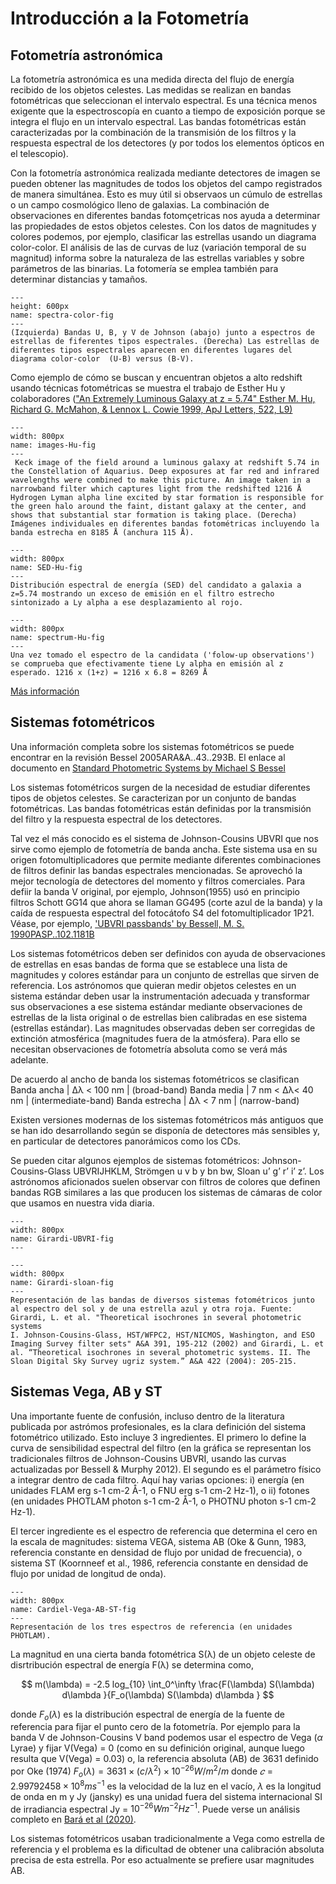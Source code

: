 # Introducción a la Fotometría 

## Fotometría astronómica


La fotometría astronómica es una medida directa del flujo de energía recibido de los objetos celestes. Las medidas se realizan en bandas fotométricas que seleccionan el intervalo espectral. Es una técnica menos exigente que la espectroscopía en cuanto a tiempo de exposición porque se integra el flujo en un intervalo espectral. Las bandas fotométricas están caracterizadas por la combinación de la transmisión de los filtros y la respuesta espectral de los detectores (y por todos los elementos ópticos en el telescopio). 

Con la fotometría astronómica realizada mediante detectores de imagen se pueden obtener las magnitudes de todos los objetos del campo registrados de manera simultánea. Esto es muy útil si observaos un cúmulo de estrellas o un campo cosmológico lleno de galaxias. La combinación de observaciones en diferentes bandas fotomçetricas nos ayuda a determinar las propiedades de estos objetos celestes. Con los datos de magnitudes y colores podemos, por ejemplo, clasificar las estrellas usando un diagrama color-color. El análisis de las de curvas de luz (variación temporal de su magnitud) informa sobre la naturaleza de las estrellas variables y sobre parámetros de las binarias. La fotomería se emplea también para determinar distancias y tamaños. 

```{figure} /_static/lecture_specific/fotometria/foto_00_spectra-color.png
---
height: 600px
name: spectra-color-fig
---
(Izquierda) Bandas U, B, y V de Johnson (abajo) junto a espectros de estrellas de fiferentes tipos espectrales. (Derecha) Las estrellas de diferentes tipos espectrales aparecen en diferentes lugares del diagrama color-color  (U-B) versus (B-V). 
```

Como ejemplo de cómo se buscan y encuentran objetos a alto redshift usando técnicas fotométricas se muestra el trabajo de Esther Hu y colaboradores (["An Extremely Luminous Galaxy at z = 5.74" Esther M. Hu, Richard G. McMahon, & Lennox L. Cowie 1999, ApJ Letters, 522, L9)](https://iopscience.iop.org/article/10.1086/312205)

```{figure} /_static/lecture_specific/fotometria/foto_05_Hu_images.png
---
width: 800px
name: images-Hu-fig
---
 Keck image of the field around a luminous galaxy at redshift 5.74 in the Constellation of Aquarius. Deep exposures at far red and infrared wavelengths were combined to make this picture. An image taken in a narrowband filter which captures light from the redshifted 1216 Å Hydrogen Lyman alpha line excited by star formation is responsible for the green halo around the faint, distant galaxy at the center, and shows that substantial star formation is taking place. (Derecha) Imágenes individuales en diferentes bandas fotométricas incluyendo la banda estrecha en 8185 Å (anchura 115 Å). 
```
```{figure} /_static/lecture_specific/fotometria/foto_04_Hu_SED.png
---
width: 800px
name: SED-Hu-fig
---
Distribución espectral de energía (SED) del candidato a galaxia a z=5.74 mostrando un exceso de emisión en el filtro estrecho sintonizado a Ly alpha a ese desplazamiento al rojo. 
```
```{figure} /_static/lecture_specific/fotometria/foto_06_Hu_spectrum.png
---
width: 800px
name: spectrum-Hu-fig
---
Una vez tomado el espectro de la candidata ('folow-up observations') se comprueba que efectivamente tiene Ly alpha en emisión al z esperado. 1216 x (1+z) = 1216 x 6.8 = 8269 Å  
```


[Más información](http://www.ifa.hawaii.edu/faculty/hu/redshift_5.7.html)


## Sistemas fotométricos

Una información completa sobre los sistemas fotométricos se puede encontrar en la revisión Bessel 2005ARA&A..43..293B. El enlace al documento en [Standard Photometric Systems by Michael S Bessel ](http://www.mso.anu.edu.au/~bessell/araapaper.pdf)

Los sistemas fotométricos surgen de la necesidad de estudiar diferentes tipos de objetos celestes. Se caracterizan por un conjunto de bandas fotométricas. Las bandas fotométricas están definidas por la transmisión del filtro y la respuesta espectral de los detectores. 

Tal vez el más conocido es el sistema de Johnson-Cousins UBVRI que nos sirve como ejemplo de fotometría de banda ancha. Este sistema usa en su origen fotomultiplicadores que permite mediante diferentes combinaciones de filtros definir las bandas espectrales mencionadas. Se aprovechó la mejor tecnología de detectores del momento y filtros comerciales. Para defiir la banda V original, por ejemplo, Johnson(1955) usó en principio filtros Schott GG14 que ahora se llaman GG495 (corte azul de la banda) y la caída de respuesta espectral del fotocátofo S4 del fotomultiplicador 1P21. Véase, por ejemplo, ['UBVRI passbands' by Bessell, M. S. 1990PASP..102.1181B](http://adsabs.harvard.edu/full/1990PASP..102.1181B)

Los sistemas fotométricos deben ser definidos con ayuda de observaciones de estrellas en esas bandas de forma que se establece una lista de magnitudes y colores estándar para un conjunto de estrellas que sirven de referencia. Los astrónomos que quieran medir objetos celestes en un sistema estándar deben usar la instrumentación adecuada y transformar sus observaciones a ese sistema estándar mediante observaciones de estrellas de la lista original o de estrellas bien calibradas en ese sistema (estrellas estándar). Las magnitudes observadas deben ser corregidas de extinción atmosférica (magnitudes fuera de la atmósfera). Para ello se necesitan observaciones de fotometría absoluta como se verá más adelante.

De acuerdo al ancho de banda los sistemas fotométricos se clasifican 
Banda ancha    |    Δλ < 100 nm     | (broad-band)
Banda media    |  7 nm < Δλ< 40 nm  | (intermediate-band)
Banda estrecha |    Δλ < 7 nm       | (narrow-band)

Existen versiones modernas de los sistemas fotométricos más antiguos que se han ido desarrollando según se disponía de detectores más sensibles y, en particular de detectores panorámicos como los CDs.

Se pueden citar algunos ejemplos de sistemas fotométricos: Johnson-Cousins-Glass UBVRIJHKLM, Strömgen u v b y bn bw, Sloan u’ g’ r’ i’ z’. Los astrónomos aficionados suelen observar con filtros de colores que definen bandas RGB similares a las que producen los sistemas de cámaras de color que usamos en nuestra vida diaria. 


```{figure} /_static/lecture_specific/fotometria/foto_10_UBVRI.gif
---
width: 800px
name: Girardi-UBVRI-fig
---
```
```{figure} /_static/lecture_specific/fotometria/foto_12_sloan.png
---
width: 800px
name: Girardi-sloan-fig
---
Representación de las bandas de diversos sistemas fotométricos junto al espectro del sol y de una estrella azul y otra roja. Fuente: Girardi, L. et al. "Theoretical isochrones in several photometric systems
I. Johnson-Cousins-Glass, HST/WFPC2, HST/NICMOS, Washington, and ESO Imaging Survey filter sets" A&A 391, 195-212 (2002) and Girardi, L. et al. “Theoretical isochrones in several photometric systems. II. The Sloan Digital Sky Survey ugriz system.” A&A 422 (2004): 205-215.
```


## Sistemas Vega, AB y ST

Una importante fuente de confusión, incluso dentro de la literatura publicada por
astrómos profesionales, es la clara definición del sistema fotométrico utilizado. Esto incluye 3 ingredientes. El primero lo define la curva de sensibilidad espectral del filtro (en la gráfica se representan los tradicionales filtros de Johnson-Cousins UBVRI, usando las curvas actualizadas por Bessell & Murphy 2012). El segundo es el parámetro físico a integrar dentro de cada filtro. Aquí hay varias opciones: i) energía (en unidades FLAM erg s-1 cm-2 Å-1, o FNU erg s-1 cm-2 Hz-1), o ii) fotones (en unidades PHOTLAM photon s-1 cm-2 Å-1, o PHOTNU photon s-1 cm-2 Hz-1).
 
El tercer ingrediente es el espectro de referencia que determina el cero en la escala de magnitudes: sistema VEGA, sistema AB (Oke & Gunn, 1983, referencia constante en densidad de flujo por unidad de frecuencia), o sistema ST (Koornneef et al., 1986, referencia constante en densidad de flujo por unidad de longitud de onda). 

```{figure} /_static/lecture_specific/fotometria/foto_13_Vega_AB_ST.png
---
width: 800px
name: Cardiel-Vega-AB-ST-fig
---
Representación de los tres espectros de referencia (en unidades PHOTLAM).
```

La magnitud en una cierta banda fotométrica S(λ) de un objeto celeste de disrtribución espectral de energía F(λ) se determina como,

$$
  m(\lambda) =  -2.5 log_{10} \int_0^\infty \frac{F(\lambda) S(\lambda) d\lambda }{F_o(\lambda) S(\lambda) d\lambda }
$$

donde $F_o(\lambda)$ es la distribución espectral de energía de la fuente de referencia para fijar el punto cero de la fotometría. Por ejemplo para la banda V de Johnson-Cousins V band podemos usar el espectro de Vega ($\alpha$ Lyrae) y fijar V(Vega) = 0 (como en su definición original, aunque luego resulta que V(Vega) = 0.03) o, la referencia absoluta (AB) de 3631 definido por Oke (1974) $F_o(\lambda)  = 3631 \times (c/\lambda^2) \times 10^{-26} W/m^2/m$ donde   $𝑐 = 2.99792458 × 10^8 m s^{-1}$ es la velocidad de la luz en el vacío, $\lambda$ es la longitud de onda en m y Jy (jansky) es una unidad fuera del sistema internacional SI de irradiancia espectral Jy = $10^{-26}
W m^{-2} Hz^{-1}$. Puede verse un análisis completo en [Bará et al (2020)](https://eprints.ucm.es/60386/19/zamorano143postprint.pdf).

Los sistemas fotométricos usaban tradicionalmente a Vega como estrella de referencia y el problema es la dificultad de obtener una calibración absoluta precisa de esta estrella. Por eso actualmente se prefiere usar magnitudes AB.
